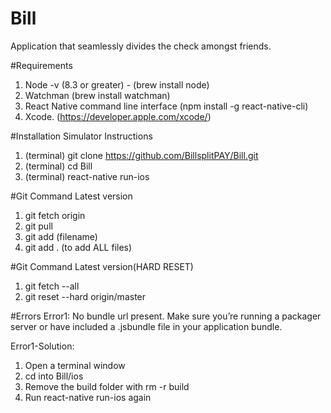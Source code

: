 # Bill
Application that seamlessly divides the check amongst friends.

#Requirements
1.  Node -v (8.3 or greater) - (brew install node)
2. Watchman (brew install watchman)
3. React Native command line interface (npm install -g react-native-cli)
4. Xcode. (https://developer.apple.com/xcode/)


#Installation Simulator Instructions
1. (terminal) git clone https://github.com/BillsplitPAY/Bill.git
2. (terminal) cd Bill
3. (terminal) react-native run-ios


#Git Command Latest version
1. git fetch origin
2. git pull
3. git add (filename)
4. git add . (to add ALL files)

#Git Command Latest version(HARD RESET)
1. git fetch --all
2. git reset --hard origin/master


#Errors
Error1: No bundle url present. Make sure you’re running a packager server or have included a .jsbundle file in your application bundle.

Error1-Solution: 
1. Open a terminal window
2. cd into Bill/ios
3. Remove the build folder with rm -r build
4. Run react-native run-ios again 